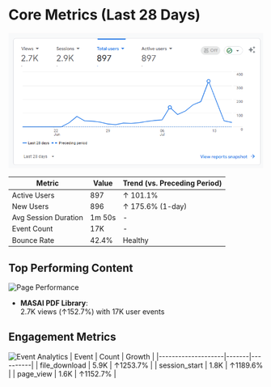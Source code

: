 # Core Metrics (Last 28 Days)
![alt text](image.png)

| Metric                | Value   | Trend (vs. Preceding Period) |
|-----------------------|---------|-----------------------------|
| Active Users          | 897     | ↑ 101.1%                    |
| New Users             | 896     | ↑ 175.6% (1-day)            |
| Avg Session Duration  | 1m 50s  | -                           |
| Event Count           | 17K     | -                           |
| Bounce Rate           | 42.4%   | Healthy                     |

## Top Performing Content
![Page Performance](screenshots/page_performance.png)
- **MASAI PDF Library**:  
  2.7K views (↑152.7%) with 17K user events

## Engagement Metrics
![Event Analytics](screenshots/event_analytics.png)
| Event              | Count | Growth   |
|--------------------|-------|----------|
| file_download      | 5.9K  | ↑1253.7% |
| session_start      | 1.8K  | ↑1189.6% |
| page_view          | 1.6K  | ↑1152.7% |